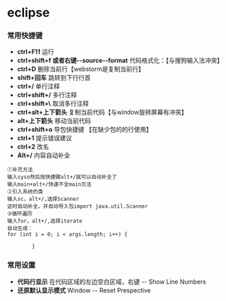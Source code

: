 # eclipse
### 常用快捷键
* **ctrl+F11** 运行
* **ctrl+shift+f 或者右键--source--format** 代码格式化：【与搜狗输入法冲突】
* **ctrl+D** 删除当前行【webstorm是复制当前行】
* **shift+回车** 跳转到下行行首
* **ctrl+/** 单行注释
* **ctrl+shift+/** 多行注释
* **ctrl+shift+\\** 取消多行注释
* **ctrl+alt+上下箭头** 复制当前代码【与window旋转屏幕有冲突】
* **alt+上下箭头** 移动当前代码
* **ctrl+shift+o** 导包快捷键 【在缺少包的的行使用】
* **ctrl+1** 提示错误建议
* **ctrl+2** 改名
* **Alt+/** 内容自动补全
```
①补充方法
输入syso然后按快捷键alt+/就可以自动补全了
输入main+alt+/快速不全main方法
②引入系统的类
输入sc，alt+/,选择Scanner
这时自动补全，并自动导入包import java.util.Scanner
③循环遍历
输入for，alt+/,选择iterate
自动生成：
for (int i = 0; i < args.length; i++) {

		}
```

### 常用设置
* **代码行显示** 在代码区域的左边空白区域，右键 -- Show Line Numbers
* **还原默认显示模式** Window -- Reset Prespective